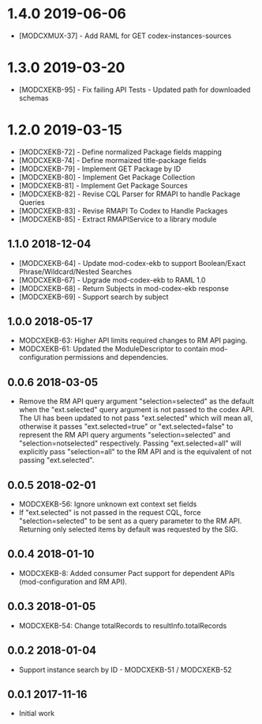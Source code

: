 # 1.4.0 2019-06-06
 * [MODCXMUX-37] - Add RAML for GET codex-instances-sources
 
# 1.3.0 2019-03-20
 * [MODCXEKB-95] - Fix failing API Tests - Updated path for downloaded schemas

# 1.2.0 2019-03-15
 * [MODCXEKB-72] - Define normalized Package fields mapping
 * [MODCXEKB-74] - Define mormaized title-package fields
 * [MODCXEKB-79] - Implement GET Package by ID
 * [MODCXEKB-80] - Implement Get Package Collection
 * [MODCXEKB-81] - Implement Get Package Sources
 * [MODCXEKB-82] - Revise CQL Parser for RMAPI to handle Package Queries
 * [MODCXEKB-83] - Revise RMAPI To Codex to Handle Packages
 * [MODCXEKB-85] - Extract RMAPIService to a library module

## 1.1.0 2018-12-04
 * [MODCXEKB-64] - Update mod-codex-ekb to support Boolean/Exact Phrase/Wildcard/Nested Searches
 * [MODCXEKB-67] - Upgrade mod-codex-ekb to RAML 1.0
 * [MODCXEKB-68] - Return Subjects in mod-codex-ekb response
 * [MODCXEKB-69] - Support search by subject


## 1.0.0 2018-05-17
 * MODCXEKB-63: Higher API limits required changes to RM API paging.
 * MODCXEKB-61: Updated the ModuleDescriptor to contain mod-configuration
   permissions and dependencies.

## 0.0.6 2018-03-05
 * Remove the RM API query argument "selection=selected" as the default when
   the "ext.selected" query argument is not passed to the codex API. The UI has
   been updated to not pass "ext.selected" which will mean all, otherwise it
   passes "ext.selected=true" or "ext.selected=false" to represent the RM API
   query arguments "selection=selected" and "selection=notselected"
   respectively. Passing "ext.selected=all" will explicitly pass "selection=all"
   to the RM API and is the equivalent of not passing "ext.selected".

## 0.0.5 2018-02-01
 * MODCXEKB-56: Ignore unknown ext context set fields
 * If "ext.selected" is not passed in the request CQL, force
   "selection=selected" to be sent as a query parameter to the RM API.
   Returning only selected items by default was requested by the SIG.

## 0.0.4 2018-01-10
 * MODCXEKB-8: Added consumer Pact support for dependent APIs (mod-configuration and RM API).

## 0.0.3 2018-01-05
 * MODCXEKB-54: Change totalRecords to resultInfo.totalRecords

## 0.0.2 2018-01-04
 * Support instance search by ID - MODCXEKB-51 / MODCXEKB-52

## 0.0.1 2017-11-16
 * Initial work
